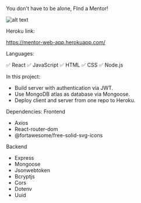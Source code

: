 You don't have to be alone, FInd a Mentor!

![alt text](https://github.com/rotemshaked/Mentors/blob/main/client/homepage.png)

Heroku link:

https://mentor-web-app.herokuapp.com/

Languages:

✅ React
✅ JavaScript
✅ HTML
✅ CSS
✅ Node.js

In this project:
- Build server with authentication via JWT.
- Use MongoDB atlas as database via Mongoose.
- Deploy client and server from one repo to Heroku.

Dependencies:
Frontend
- Axios
- React-router-dom
- @fortawesome/free-solid-svg-icons

Backend
- Express
- Mongoose
- Jsonwebtoken
- Bcryptjs
- Cors
- Dotenv
- Uuid
